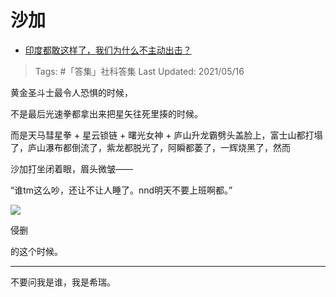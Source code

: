# 沙加

- [印度都敢这样了，我们为什么不主动出击？](https://www.zhihu.com/question/445286932/answer/1748285463)

>Tags: #「答集」社科答集
>Last Updated: 2021/05/16

黄金圣斗士最令人恐惧的时候，

不是最后光速拳都拿出来把星矢往死里揍的时候。

而是天马彗星拳 + 星云锁链 + 曙光女神 + 庐山升龙霸劈头盖脸上，富士山都打塌了，庐山瀑布都倒流了，紫龙都脱光了，阿瞬都萎了，一辉烧黑了，然而

沙加打坐闭着眼，眉头微皱——

“谁tm这么吵，还让不让人睡了。nnd明天不要上班啊都。”

![](https://pica.zhimg.com/80/v2-93c85e36c78fe72f842876feaaf27bf2_1440w.jpg?source=c8b7c179)

侵删

的这个时候。

---

不要问我是谁，我是希瑞。